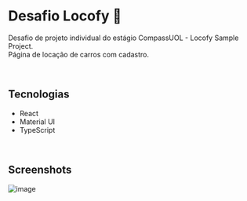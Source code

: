 # Desafio Locofy 🚗
Desafio de projeto individual do estágio CompassUOL - Locofy Sample Project.
<br/>
Página de locação de carros com cadastro.

<br/>

## Tecnologias
* React
* Material UI
* TypeScript

<br/>

## Screenshots
![image](https://github.com/Nathrds/desafio-Locofy-uol/assets/106173624/36ebfe00-21fa-46dc-8ce4-22886a5657aa)
